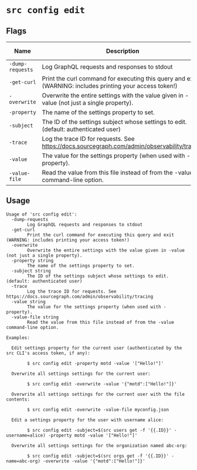 # `src config edit`


## Flags

| Name | Description | Default Value |
|------|-------------|---------------|
| `-dump-requests` | Log GraphQL requests and responses to stdout | `false` |
| `-get-curl` | Print the curl command for executing this query and exit (WARNING: includes printing your access token!) | `false` |
| `-overwrite` | Overwrite the entire settings with the value given in -value (not just a single property). | `false` |
| `-property` | The name of the settings property to set. |  |
| `-subject` | The ID of the settings subject whose settings to edit. (default: authenticated user) |  |
| `-trace` | Log the trace ID for requests. See https://docs.sourcegraph.com/admin/observability/tracing | `false` |
| `-value` | The value for the settings property (when used with -property). |  |
| `-value-file` | Read the value from this file instead of from the -value command-line option. |  |


## Usage

```
Usage of 'src config edit':
  -dump-requests
    	Log GraphQL requests and responses to stdout
  -get-curl
    	Print the curl command for executing this query and exit (WARNING: includes printing your access token!)
  -overwrite
    	Overwrite the entire settings with the value given in -value (not just a single property).
  -property string
    	The name of the settings property to set.
  -subject string
    	The ID of the settings subject whose settings to edit. (default: authenticated user)
  -trace
    	Log the trace ID for requests. See https://docs.sourcegraph.com/admin/observability/tracing
  -value string
    	The value for the settings property (when used with -property).
  -value-file string
    	Read the value from this file instead of from the -value command-line option.

Examples:

  Edit settings property for the current user (authenticated by the src CLI's access token, if any):

    	$ src config edit -property motd -value '["Hello!"]'

  Overwrite all settings settings for the current user:

    	$ src config edit -overwrite -value '{"motd":["Hello!"]}'

  Overwrite all settings settings for the current user with the file contents:

    	$ src config edit -overwrite -value-file myconfig.json

  Edit a settings property for the user with username alice:

    	$ src config edit -subject=$(src users get -f '{{.ID}}' -username=alice) -property motd -value '["Hello!"]'

  Overwrite all settings settings for the organization named abc-org:

    	$ src config edit -subject=$(src orgs get -f '{{.ID}}' -name=abc-org) -overwrite -value '{"motd":["Hello!"]}'



```
	
